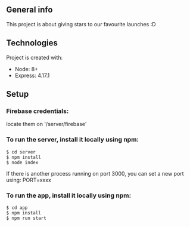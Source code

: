 ## General info
This project is about giving stars to our favourite launches :D
	
## Technologies
Project is created with:
* Node: 8+
* Express: 4.17.1
	
## Setup

### Firebase credentials:

locate them on '/server/firebase'

### To run the server, install it locally using npm:

```
$ cd server
$ npm install
$ node index 
```
If there is another process running on port 3000, you can set a new port using: PORT=xxxx 

### To run the app, install it locally using npm:

```
$ cd app
$ npm install
$ npm run start
```